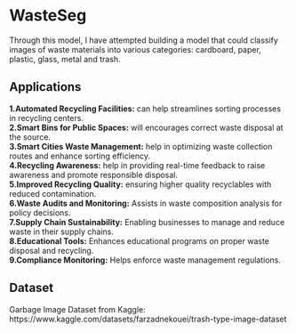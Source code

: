 # WasteSeg
Through this model, I have attempted building a model that could classify images of waste materials into various categories: cardboard, paper, plastic, glass, metal and trash.
<br>
<h2>Applications</h2>
<b>1.Automated Recycling Facilities:</b> can help streamlines sorting processes in recycling centers.<br>
<b>2.Smart Bins for Public Spaces:</b> will encourages correct waste disposal at the source.<br>
<b>3.Smart Cities Waste Management:</b> help in optimizing waste collection routes and enhance sorting efficiency.<br>
<b>4.Recycling Awareness:</b> help in providing real-time feedback to raise awareness and promote responsible disposal.<br>
<b>5.Improved Recycling Quality:</b> ensuring higher quality recyclables with reduced contamination.<br>
<b>6.Waste Audits and Monitoring:</b> Assists in waste composition analysis for policy decisions. <br>
<b>7.Supply Chain Sustainability:</b> Enabling businesses to manage and reduce waste in their supply chains.<br>
<b>8.Educational Tools:</b> Enhances educational programs on proper waste disposal and recycling.<br>
<b>9.Compliance Monitoring:</b> Helps enforce waste management regulations.<br>

<h2>Dataset</h2>
Garbage Image Dataset from Kaggle:
<url>https://www.kaggle.com/datasets/farzadnekouei/trash-type-image-dataset</url>
